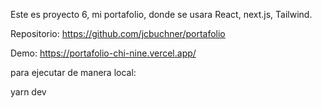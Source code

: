 
Este es proyecto 6, mi portafolio, donde se usara React, next.js, Tailwind.

Repositorio: https://github.com/jcbuchner/portafolio

Demo: https://portafolio-chi-nine.vercel.app/


para ejecutar de manera local: 

yarn dev